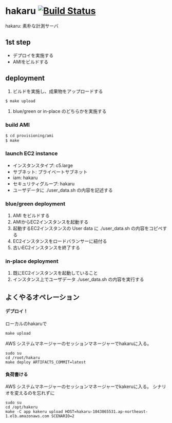 # hakaru [![Build Status][travis-img]][travis-url]

[travis-img]: https://travis-ci.com/voyagegroup/hakaru.svg?token=iBCGFnZyWWvHWvMJnnx3&branch=master
[travis-url]: https://travis-ci.com/voyagegroup/hakaru

hakaru: 素朴な計測サーバ

## 1st step

- デプロイを実施する
- AMIをビルドする

## deployment

1. ビルドを実施し、成果物をアップロードする

```bash
$ make upload
```

1. blue/green or in-place のどちらかを実施する

### build AMI

```bash
$ cd provisioning/ami
$ make
```

### launch EC2 instance

- インスタンスタイプ: c5.large
- サブネット: プライベートサブネット
- iam: hakaru
- セキュリティグループ: hakaru
- ユーザデータに ./user_data.sh の内容を記述する

### blue/green deployment

1. AMI をビルドする
1. AMIからEC2インスタンスを起動する
1. 起動するEC2インスタンスの User data に ./user_data.sh の内容をコピペする
1. EC2インスタンスをロードバランサーに紐付る
1. 古いEC2インスタンスを終了する

### in-place deployment

1. 既にEC2インスタンスを起動していること
1. インスタンス上でユーザデータ ./user_data.sh の内容を実行する

## よくやるオペレーション

#### デプロイ！

ローカルのhakaruで

```
make upload
```

AWS システムマネージャーのセッションマネージャーでhakaruに入る。

```
sudo su
cd /root/hakaru
make deploy ARTIFACTS_COMMIT=latest
```

#### 負荷書ける

AWS システムマネージャーのセッションマネージャーでkakeruに入る。
シナリオを変えるのを忘れずに

```
sudo su
cd /opt/hakeru
make -C app kakeru upload HOST=hakaru-1043865531.ap-northeast-1.elb.amazonaws.com SCENARIO=2
```
